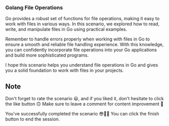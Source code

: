### Golang File Operations

Go provides a robust set of functions for file operations, making it easy to work with files in various ways. In this scenario, we explored how to read, write, and manipulate files in Go using practical examples.

Remember to handle errors properly when working with files in Go to ensure a smooth and reliable file handling experience. With this knowledge, you can confidently incorporate file operations into your Go applications and build more sophisticated programs.

I hope this scenario helps you understand file operations in Go and gives you a solid foundation to work with files in your projects. 

## Note

Don't forget to rate the scenario 😃,
and if you liked it, don't hesitate to click the like button 🙃
Make sure to leave a comment for content improvement 🙏

You've successfully completed the scenario 😎👏🏻
You can click the finish button to end the session.
